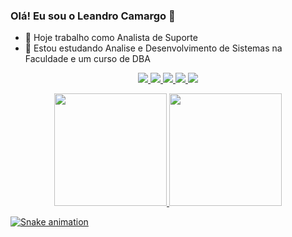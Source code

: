 ### Olá! Eu sou o Leandro Camargo 👋

- 🔭 Hoje trabalho como Analista de Suporte
- 🌱 Estou estudando Analise e Desenvolvimento de Sistemas na Faculdade e um curso de DBA 

<p align="center">
  <a href="https://discord.gg/zWWdRVFNhC">
  <img  src="https://img.shields.io/badge/Discord-%237289DA.svg?style=for-the-badge&logo=discord&logoColor=white">
  </a>
  
  <a href="https://www.linkedin.com/in/lecamargo/">
    <img  src="https://img.shields.io/badge/linkedin-%230077B5.svg?style=for-the-badge&logo=linkedin&logoColor=white"> 
  </a>
  
  <a href="https://www.twitch.tv/lecamargox">
    <img  src="https://img.shields.io/badge/Twitch-%239146FF.svg?style=for-the-badge&logo=Twitch&logoColor=white"> 
  </a>
  
  <a href="https://mobile.twitter.com/lecamargox">
    <img  src="https://img.shields.io/badge/Twitter-%231DA1F2.svg?style=for-the-badge&logo=Twitter&logoColor=white"> 
  </a>
  
  <a href="https://www.youtube.com/channel/UC3qp3wN75rI8TW7o5eGilYQ">
    <img  src="https://img.shields.io/badge/YouTube-%23FF0000.svg?style=for-the-badge&logo=YouTube&logoColor=white"> 
  </a>
  
</p>

<div align="center">
  <a href="https://github.com/Lecamargox7">
  <img height="180em" src="https://github-readme-stats.vercel.app/api?username=lecamargox7&show_icons=true&theme=vision-friendly-dark&include_all_commits=true&count_private=true"/>
  <img height="180em" src="https://github-readme-stats.vercel.app/api/top-langs/?username=lecamargox7&layout=compact&langs_count=7&theme=vision-friendly-dark"/>
</div>

![Snake animation](https://github.com/lecamargox7/lecamargox7/blob/output/github-contribution-grid-snake.svg)

